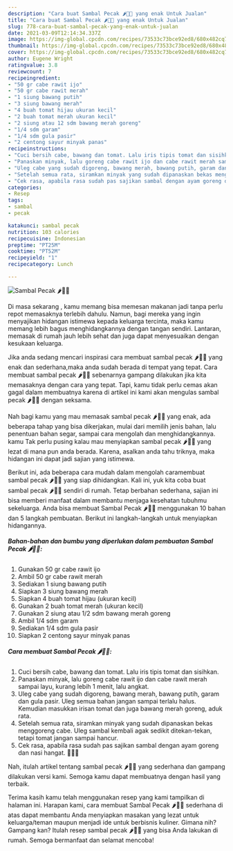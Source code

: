 ```yaml
---
description: "Cara buat Sambal Pecak 🌶🍅🧄 yang enak Untuk Jualan"
title: "Cara buat Sambal Pecak 🌶🍅🧄 yang enak Untuk Jualan"
slug: 778-cara-buat-sambal-pecak-yang-enak-untuk-jualan
date: 2021-03-09T12:14:34.337Z
image: https://img-global.cpcdn.com/recipes/73533c73bce92ed8/680x482cq70/sambal-pecak-🌶🍅🧄-foto-resep-utama.jpg
thumbnail: https://img-global.cpcdn.com/recipes/73533c73bce92ed8/680x482cq70/sambal-pecak-🌶🍅🧄-foto-resep-utama.jpg
cover: https://img-global.cpcdn.com/recipes/73533c73bce92ed8/680x482cq70/sambal-pecak-🌶🍅🧄-foto-resep-utama.jpg
author: Eugene Wright
ratingvalue: 3.8
reviewcount: 7
recipeingredient:
- "50 gr cabe rawit ijo"
- "50 gr cabe rawit merah"
- "1 siung bawang putih"
- "3 siung bawang merah"
- "4 buah tomat hijau ukuran kecil"
- "2 buah tomat merah ukuran kecil"
- "2 siung atau 12 sdm bawang merah goreng"
- "1/4 sdm garam"
- "1/4 sdm gula pasir"
- "2 centong sayur minyak panas"
recipeinstructions:
- "Cuci bersih cabe, bawang dan tomat. Lalu iris tipis tomat dan sisihkan."
- "Panaskan minyak, lalu goreng cabe rawit ijo dan cabe rawit merah sampai layu, kurang lebih 1 menit, lalu angkat."
- "Uleg cabe yang sudah digoreng, bawang merah, bawang putih, garam dan gula pasir. Uleg semua bahan jangan sampai terlalu halus. Kemudian masukkan irisan tomat dan juga bawang merah goreng, aduk rata."
- "Setelah semua rata, siramkan minyak yang sudah dipanaskan bekas menggoreng cabe. Uleg sambal kembali agak sedikit ditekan-tekan, tetapi tomat jangan sampai hancur."
- "Cek rasa, apabila rasa sudah pas sajikan sambal dengan ayam goreng dan nasi hangat. 🍚🍗🤤"
categories:
- Resep
tags:
- sambal
- pecak

katakunci: sambal pecak 
nutrition: 103 calories
recipecuisine: Indonesian
preptime: "PT25M"
cooktime: "PT52M"
recipeyield: "1"
recipecategory: Lunch

---
```



![Sambal Pecak 🌶🍅🧄](https://img-global.cpcdn.com/recipes/73533c73bce92ed8/680x482cq70/sambal-pecak-🌶🍅🧄-foto-resep-utama.jpg)

Di masa  sekarang , kamu memang bisa memesan makanan jadi tanpa perlu repot memasaknya terlebih dahulu. Namun, bagi mereka yang ingin menyajikan hidangan istimewa kepada keluarga tercinta, maka kamu memang lebih bagus menghidangkannya dengan tangan sendiri. Lantaran, memasak di rumah jauh lebih sehat dan juga dapat menyesuaikan dengan kesukaan keluarga.

Jika anda sedang mencari inspirasi cara membuat sambal pecak 🌶🍅🧄 yang enak dan sederhana,maka anda sudah berada di tempat yang tepat. Cara membuat sambal pecak 🌶🍅🧄  sebenarnya gampang dilakukan jika kita memasaknya dengan cara yang tepat. Tapi, kamu tidak perlu cemas akan gagal dalam membuatnya 
karena di artikel ini kami akan mengulas sambal pecak 🌶🍅🧄 dengan seksama.  



Nah bagi kamu yang mau memasak sambal pecak 🌶🍅🧄 yang enak, ada beberapa tahap yang bisa dikerjakan, mulai dari memilih jenis bahan, lalu penentuan bahan segar, sampai cara mengolah dan menghidangkannya. kamu Tak perlu pusing kalau mau menyiapkan sambal pecak 🌶🍅🧄 yang lezat di mana pun anda berada. Karena, asalkan anda  tahu triknya, maka hidangan ini dapat jadi sajian yang istimewa.

Berikut ini, ada beberapa cara mudah dalam mengolah caramembuat sambal pecak 🌶🍅🧄 yang siap dihidangkan. Kali ini, yuk kita coba buat sambal pecak 🌶🍅🧄 sendiri di rumah. Tetap berbahan sederhana, sajian ini bisa memberi manfaat dalam membantu menjaga kesehatan tubuhmu sekeluarga. Anda bisa membuat Sambal Pecak 🌶🍅🧄 menggunakan 10 bahan dan 5 langkah pembuatan. Berikut ini langkah-langkah untuk menyiapkan hidangannya.

<!--inarticleads1-->

##### Bahan-bahan dan bumbu yang diperlukan dalam pembuatan Sambal Pecak 🌶🍅🧄:

1. Gunakan 50 gr cabe rawit ijo
1. Ambil 50 gr cabe rawit merah
1. Sediakan 1 siung bawang putih
1. Siapkan 3 siung bawang merah
1. Siapkan 4 buah tomat hijau (ukuran kecil)
1. Gunakan 2 buah tomat merah (ukuran kecil)
1. Gunakan 2 siung atau 1/2 sdm bawang merah goreng
1. Ambil 1/4 sdm garam
1. Sediakan 1/4 sdm gula pasir
1. Siapkan 2 centong sayur minyak panas




<!--inarticleads2-->

##### Cara membuat Sambal Pecak 🌶🍅🧄:

1. Cuci bersih cabe, bawang dan tomat. Lalu iris tipis tomat dan sisihkan.
1. Panaskan minyak, lalu goreng cabe rawit ijo dan cabe rawit merah sampai layu, kurang lebih 1 menit, lalu angkat.
1. Uleg cabe yang sudah digoreng, bawang merah, bawang putih, garam dan gula pasir. Uleg semua bahan jangan sampai terlalu halus. Kemudian masukkan irisan tomat dan juga bawang merah goreng, aduk rata.
1. Setelah semua rata, siramkan minyak yang sudah dipanaskan bekas menggoreng cabe. Uleg sambal kembali agak sedikit ditekan-tekan, tetapi tomat jangan sampai hancur.
1. Cek rasa, apabila rasa sudah pas sajikan sambal dengan ayam goreng dan nasi hangat. 🍚🍗🤤




Nah, itulah artikel tentang  sambal pecak 🌶🍅🧄  yang sederhana dan gampang dilakukan versi kami. Semoga kamu dapat membuatnya dengan hasil yang terbaik. 

Terima kasih kamu telah menggunakan resep yang kami tampilkan di halaman ini. Harapan kami, cara membuat  Sambal Pecak 🌶🍅🧄 sederhana di atas dapat membantu Anda menyiapkan masakan yang lezat untuk keluarga/teman maupun menjadi ide untuk berbisnis kuliner. Gimana nih? Gampang kan? Itulah resep sambal pecak 🌶🍅🧄 yang bisa Anda lakukan di rumah. Semoga bermanfaat dan selamat mencoba!

